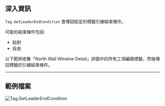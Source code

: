 ## 深入資訊
`Tag.GetLeaderEndCondition` 會傳回給定的標籤引線結束條件。

可能的結束條件包括:
- 貼附
- 自由

以下範例收集「North Wall Window Detail」詳圖中的所有工項編碼標籤，然後傳回標籤的引線結束條件。

___
## 範例檔案

![Tag.GetLeaderEndCondition](./Revit.Elements.Tag.GetLeaderEndCondition_img.jpg)
